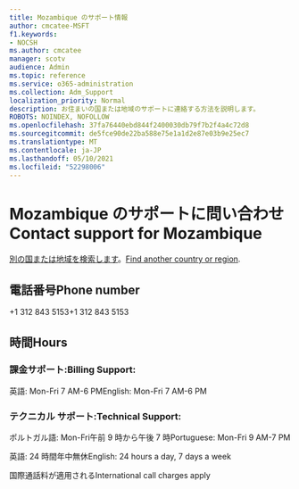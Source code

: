 ```yaml
---
title: Mozambique のサポート情報
author: cmcatee-MSFT
f1.keywords:
- NOCSH
ms.author: cmcatee
manager: scotv
audience: Admin
ms.topic: reference
ms.service: o365-administration
ms.collection: Adm_Support
localization_priority: Normal
description: お住まいの国または地域のサポートに連絡する方法を説明します。
ROBOTS: NOINDEX, NOFOLLOW
ms.openlocfilehash: 37fa76440ebd844f2400030db79f7b2f4a4c72d8
ms.sourcegitcommit: de5fce90de22ba588e75e1a1d2e87e03b9e25ec7
ms.translationtype: MT
ms.contentlocale: ja-JP
ms.lasthandoff: 05/10/2021
ms.locfileid: "52298006"
---
```

# <a name="contact-support-for-mozambique"></a><span data-ttu-id="16b92-103">Mozambique のサポートに問い合わせ</span><span class="sxs-lookup"><span data-stu-id="16b92-103">Contact support for Mozambique</span></span>

<span data-ttu-id="16b92-104">[別の国または地域を検索します](../../business-video/get-help-support.md)。</span><span class="sxs-lookup"><span data-stu-id="16b92-104">[Find another country or region](../../business-video/get-help-support.md).</span></span>

## <a name="phone-number"></a><span data-ttu-id="16b92-105">電話番号</span><span class="sxs-lookup"><span data-stu-id="16b92-105">Phone number</span></span>
<span data-ttu-id="16b92-106">+1 312 843 5153</span><span class="sxs-lookup"><span data-stu-id="16b92-106">+1 312 843 5153</span></span>

## <a name="hours"></a><span data-ttu-id="16b92-107">時間</span><span class="sxs-lookup"><span data-stu-id="16b92-107">Hours</span></span>
### <a name="billing-support"></a><span data-ttu-id="16b92-108">課金サポート:</span><span class="sxs-lookup"><span data-stu-id="16b92-108">Billing Support:</span></span>

<span data-ttu-id="16b92-109">英語: Mon-Fri 7 AM-6 PM</span><span class="sxs-lookup"><span data-stu-id="16b92-109">English: Mon-Fri 7 AM-6 PM</span></span>

### <a name="technical-support"></a><span data-ttu-id="16b92-110">テクニカル サポート:</span><span class="sxs-lookup"><span data-stu-id="16b92-110">Technical Support:</span></span>

<span data-ttu-id="16b92-111">ポルトガル語: Mon-Fri午前 9 時から午後 7 時</span><span class="sxs-lookup"><span data-stu-id="16b92-111">Portuguese: Mon-Fri 9 AM-7 PM</span></span>

<span data-ttu-id="16b92-112">英語: 24 時間年中無休</span><span class="sxs-lookup"><span data-stu-id="16b92-112">English: 24 hours a day, 7 days a week</span></span>

<span data-ttu-id="16b92-113">国際通話料が適用される</span><span class="sxs-lookup"><span data-stu-id="16b92-113">International call charges apply</span></span>
